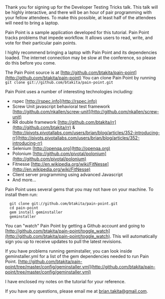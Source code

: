 Thank you for signing up for the Developer Testing Tricks talk.
This talk will be highly interactive, and there will be an hour of pair programming with your fellow attendees.
To make this possible, at least half of the attendees will need to bring a laptop.

Pain Point is a sample application developed for this tutorial.
Pain Point tracks problems that impede workflow. It allows users to read, write, and vote for their particular pain points.

I highly recommend bringing a laptop with Pain Point and its dependencies loaded.
The internet connection may be slow at the conference, so please do this before you come.

The Pain Point source is at [http://github.com/btakita/pain-point](http://github.com/btakita/pain-point)
You can clone Pain Point by running `git clone git://github.com/btakita/pain-point.git`

Pain Point uses a number of interesting technologies including:

-   rspec [http://rspec.info](http://rspec.info)
-   Screw Unit javascript behavioral test framework [http://github.com/nkallen/screw-unit](http://github.com/nkallen/screw-unit)
-   RR double framework [http://github.com/btakita/rr](http://github.com/btakita/rr) & [http://pivots.pivotallabs.com/users/brian/blog/articles/352-introducing-rr](http://pivots.pivotallabs.com/users/brian/blog/articles/352-introducing-rr)
-   Selenium [http://openqa.org](http://openqa.org)
-   Polonium [http://github.com/pivotal/polonium](http://github.com/pivotal/polonium)
-   Fitnesse [http://en.wikipedia.org/wiki/FitNesse](http://en.wikipedia.org/wiki/FitNesse)
-   Client server programming using advanced Javascript
-   And more...

Pain Point uses several gems that you may not have on your machine. To install them run:

      git clone git://github.com/btakita/pain-point.git
      cd pain-point
      gem install geminstaller
      geminstaller

You can "watch" Pain Point by getting a Github account and going to [http://github.com/btakita/pain-point/toggle_watch](http://github.com/btakita/pain-point/toggle_watch).
This will automatically sign you up to receive updates to pull the latest revisions.

If you have problems running geminstaller, you can look inside geminstaller.yml for a list of the gem dependencies needed to run Pain Point.
[http://github.com/btakita/pain-point/tree/master/config/geminstaller.yml](http://github.com/btakita/pain-point/tree/master/config/geminstaller.yml)

I have enclosed my notes on the tutorial for your reference.

If you have any questions, please email me at brian.takita@gmail.com.